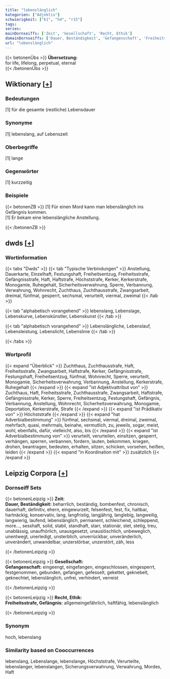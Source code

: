 ```yaml
---
title: "lebenslänglich"
kategorien: ["Adjektiv"]
schwierigkeit: ["k1", "h4", "r15"]
tags:
series:
mainDornseiffs: ['Zeit', 'Gesellschaft', 'Recht, Ethik']
domainDornseiffs: ['Dauer, Beständigkeit', 'Gefangenschaft', 'Freiheitsstrafe, Gefängnis']
url: "lebenslänglich"
---
```


{{< betonenÜbs >}}
**Übersetzung:**  
for life, lifelong, perpetual, eternal  
{{< /betonenÜbs >}}

## Wiktionary [[+](https://de.wiktionary.org/wiki/lebenslänglich)]

### Bedeutungen
[1] für die gesamte (restliche) Lebensdauer  

### Synonyme
[1] lebenslang, auf Lebenszeit  

### Oberbegriffe
[1] lange  

### Gegenwörter
[1] kurzzeitig  

### Beispiele
{{< betonenZB >}}
[1] Für einen Mord kann man lebenslänglich ins Gefängnis kommen.  
[1] Er bekam eine lebenslängliche Anstellung.  

{{< /betonenZB >}}


## dwds [[+](https://www.dwds.de/wb/lebenslänglich)]

### Wortinformation
{{< tabs "Dwds" >}}
{{< tab "Typische Verbindungen" >}}
Anstellung, Dauerkarte, Einzelhaft, Festungshaft, Freiheitsentzug, Freiheitsstrafe, Gefängnisstrafe, Haft, Haftstrafe, Höchststrafe, Kerker, Kerkerstrafe, Monogamie, Ruhegehalt, Sicherheitsverwahrung, Sperre, Verbannung, Verwahrung, Wohnrecht, Zuchthaus, Zuchthausstrafe, Zwangsarbeit, dreimal, fünfmal, gesperrt, sechsmal, verurteilt, viermal, zweimal
{{< /tab >}}

{{< tab "alphabetisch vorangehend" >}}
lebenslang, Lebenslage, Lebenskurve, Lebenskünstler, Lebenskunst
{{< /tab >}}

{{< tab "alphabetisch vorangehend" >}}
Lebenslängliche, Lebenslauf, Lebensleistung, Lebenslicht, Lebenslinie
{{< /tab >}}

{{< /tabs >}}

### Wortprofil
{{< expand "Überblick" >}} Zuchthaus, Zuchthausstrafe, Haft, Freiheitsstrafe, Zwangsarbeit, Haftstrafe, Kerker, Gefängnisstrafe, Festungshaft, Freiheitsentzug, fünfmal, Wohnrecht, Sperre, verurteilt, Monogamie, Sicherheitsverwahrung, Verbannung, Anstellung, Kerkerstrafe, Ruhegehalt {{< /expand >}}
{{< expand "ist Adjektivattribut von" >}} Zuchthaus, Haft, Freiheitsstrafe, Zuchthausstrafe, Zwangsarbeit, Haftstrafe, Gefängnisstrafe, Kerker, Sperre, Freiheitsentzug, Festungshaft, Gefängnis, Verbannung, Anstellung, Wohnrecht, Sicherheitsverwahrung, Monogamie, Deportation, Kerkerstrafe, Strafe {{< /expand >}}
{{< expand "ist Prädikativ von" >}} Höchststrafe {{< /expand >}}
{{< expand "hat Adverbialbestimmung" >}} fünfmal, sechsmal, viermal, dreimal, zweimal, mehrfach, quasi, mehrmals, beinahe, vermutlich, zu, jeweils, sogar, meist, wohl, ebenfalls, dafür, vielleicht, also, bis {{< /expand >}}
{{< expand "ist Adverbialbestimmung von" >}} verurteilt, verurteilen, einsitzen, gesperrt, verhängen, sperren, verbannen, fordern, lauten, bekommen, kriegen, drohen, beantragen, bedeuten, erhalten, sitzen, schicken, vorsehen, heißen, leiden {{< /expand >}}
{{< expand "in Koordination mit" >}} zusätzlich {{< /expand >}}

## Leipzig Corpora [[+](https://corpora.uni-leipzig.de/en/res?word=lebenslänglich&corpusId=deu_newscrawl-public_2018)]

### Dornseiff Sets
{{< betonenLeipzig >}}
**Zeit:**  
**Dauer, Beständigkeit:** beharrlich, beständig, bombenfest, chronisch, dauerhaft, definitiv, ehern, eingewurzelt, felsenfest, fest, fix, haltbar, hartnäckig, konservativ, lang, langfristig, langjährig, langlebig, langweilig, langwierig, laufend, lebenslänglich, permanent, schleichend, schleppend, more..., sesshaft, solid, stabil, standhaft, starr, stationär, stet, stetig, treu, unablässig, unaufhörlich, unausgesetzt, unauslöschlich, unbeweglich, unentwegt, unerledigt, unsterblich, unverrückbar, unveränderlich, unverändert, unwandelbar, unzerstörbar, unzerstört, zäh, less  

{{< /betonenLeipzig >}}


{{< betonenLeipzig >}}
**Gesellschaft:**  
**Gefangenschaft:** eingeengt, eingefangen, eingeschlossen, eingesperrt, festgenommen, gebunden, gefangen, gefesselt, gekettet, geknebelt, geknechtet, lebenslänglich, unfrei, verhindert, verreist  

{{< /betonenLeipzig >}}


{{< betonenLeipzig >}}
**Recht, Ethik:**  
**Freiheitsstrafe, Gefängnis:** allgemeingefährlich, haftfähig, lebenslänglich  

{{< /betonenLeipzig >}}

### Synonym
hoch, lebenslang


### Similarity based on Cooccurrences
lebenslang, Lebenslange, lebenslange, Höchststrafe, Verurteilte, lebenslanger, lebenslangen, Sicherungsverwahrung, Verwahrung, Mordes, Haft

